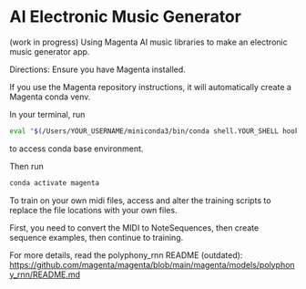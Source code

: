 # AI Electronic Music Generator
(work in progress) Using Magenta AI music libraries to make an electronic music generator app.

Directions:
Ensure you have Magenta installed.

If you use the Magenta repository instructions, it will automatically create a Magenta conda venv.

In your terminal, run
```sh
eval "$(/Users/YOUR_USERNAME/miniconda3/bin/conda shell.YOUR_SHELL hook)"
```
to access conda base environment.

Then run 
```sh 
conda activate magenta
```

To train on your own midi files, access and alter the training scripts to replace the file locations with your own files.

First, you need to convert the MIDI to NoteSequences, then create sequence examples, then continue to training.

For more details, read the polyphony_rnn README (outdated): https://github.com/magenta/magenta/blob/main/magenta/models/polyphony_rnn/README.md
